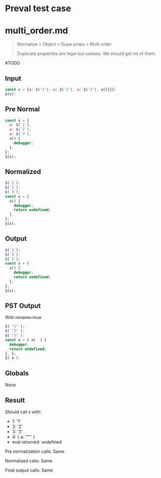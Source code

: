 # Preval test case

# multi_order.md

> Normalize > Object > Dupe props > Multi order
>
> Duplicate properties are legal but useless. We should get rid of them.

#TODO

## Input

`````js filename=intro
const x = {a: $('1'), a: $('2'), a: $('3'), a(){}};
$(x);
`````

## Pre Normal


`````js filename=intro
const x = {
  a: $(`1`),
  a: $(`2`),
  a: $(`3`),
  a() {
    debugger;
  },
};
$(x);
`````

## Normalized


`````js filename=intro
$(`1`);
$(`2`);
$(`3`);
const x = {
  a() {
    debugger;
    return undefined;
  },
};
$(x);
`````

## Output


`````js filename=intro
$(`1`);
$(`2`);
$(`3`);
const x = {
  a() {
    debugger;
    return undefined;
  },
};
$(x);
`````

## PST Output

With rename=true

`````js filename=intro
$( "1" );
$( "2" );
$( "3" );
const a = { a(  ) {
  debugger;
  return undefined;
}, };
$( a );
`````

## Globals

None

## Result

Should call `$` with:
 - 1: '1'
 - 2: '2'
 - 3: '3'
 - 4: { a: '"<function>"' }
 - eval returned: undefined

Pre normalization calls: Same

Normalized calls: Same

Final output calls: Same
